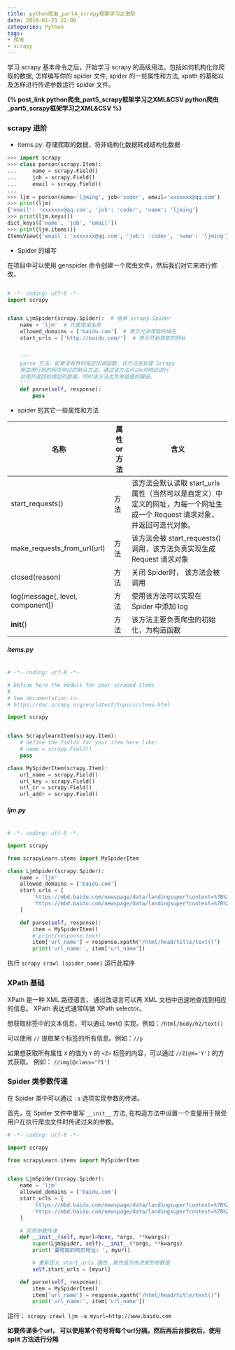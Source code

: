 ```yaml
---
title: python爬虫_part4_scrapy框架学习之进阶
date: 2018-01-21 22:00
categories: Python
tags:
- 爬虫
- scrapy 
---
```


学习 scrapy 基本命令之后，开始学习 scrapy 的高级用法。包括如何机构化你爬取的数据, 怎样编写你的 spider 文件, spider 的一些属性和方法, xpath 的基础以及怎样进行传递参数运行 spider 文件。 

<!--more-->

**{% post_link python爬虫_part5_scrapy框架学习之XML&CSV python爬虫_part5_scrapy框架学习之XML&CSV %}**

### scrapy 进阶

* items.py: 存储爬取的数据，将非结构化数据转成结构化数据

```python
>>> import scrapy
>>> class person(scrapy.Item):
...     name = scrapy.Field()
...     job = scrapy.Field()
...     email = scrapy.Field()
...
>>> ljm = person(name='ljming', job='coder', email='xxxxxxx@qq.com')
>>> print(ljm)
{'email': 'xxxxxxx@qq.com', 'job': 'coder', 'name': 'ljming'}
>>> print(ljm.keys())
dict_keys(['name', 'job', 'email'])
>>> print(ljm.items())
ItemsView({'email': 'xxxxxxx@qq.com', 'job': 'coder', 'name': 'ljming'})

```

* Spider 的编写

在项目中可以使用 genspider 命令创建一个爬虫文件，然后我们对它来进行修改。

```python

# -*- coding: utf-8 -*-
import scrapy


class LjmSpider(scrapy.Spider):  # 继承 scrapy.Spider
    name = 'ljm'  # 代表爬虫名称
    allowed_domains = ['baidu.com']  # 表示允许爬取的域名
    start_urls = ['http://baidu.com/']  # 表示开始爬取的网址


    '''
    parse 方法，如果没有特别指定回调函数，该方法是处理 Scrapy 
    爬虫爬行到的网页响应的默认方法。通过该方法可以e对响应进行
    处理并返回处理后的数据，同时该方法也负责链接的跟进。
    '''
    def parse(self, response):
        pass

```

* spider 的其它一些属性和方法


名称 | 属性 or 方法 | 含义
---|--- |---
start_requests() | 方法 | 该方法会默认读取 start_urls 属性（当然可以是自定义）中定义的网址，为每一个网址生成一个 Request 请求对象，并返回可迭代对象。
make_requests_from_url(url) | 方法 | 该方法会被 start_requests() 调用，该方法负责实现生成 Request 请求对象
closed(reason) | 方法 | 关闭 Spider时， 该方法会被调用
log(message[, level, component]) | 方法 | 使用该方法可以实现在 Spider 中添加 log
__init__() | 方法 | 该方法主要负责爬虫的初始化，为构造函数


##### items.py

```python

# -*- coding: utf-8 -*-

# Define here the models for your scraped items
#
# See documentation in:
# https://doc.scrapy.org/en/latest/topics/items.html

import scrapy


class ScrapylearnItem(scrapy.Item):
    # define the fields for your item here like:
    # name = scrapy.Field()
    pass

class MySpiderItem(scrapy.Item):
	url_name = scrapy.Field()
	url_key = scrapy.Field()
	url_cr = scrapy.Field()
	url_addr = scrapy.Field()

```

##### ljm.py
```python

# -*- coding: utf-8 -*-

import scrapy

from scrapyLearn.items import MySpiderItem

class LjmSpider(scrapy.Spider):
    name = 'ljm'
    allowed_domains = ['baidu.com']
    start_urls = [
        'https://mbd.baidu.com/newspage/data/landingsuper?context=%7B%22nid%22%3A%22news_15501735110847759526%22%7D&n_type=0&p_from=1',
        'https://mbd.baidu.com/newspage/data/landingsuper?context=%7B%22nid%22%3A%22news_17413885825184600007%22%7D&n_type=0&p_from=1'
    ]

    def parse(self, response):
        item = MySpiderItem()
        # print(response.text)
        item['url_name'] = response.xpath("/html/head/title/text()")
        print('url_name:', item['url_name'])

```

执行 `scrapy crawl [spider_name]` 运行此程序


### XPath 基础

XPath 是一种 XML 路径语言， 通过改语言可以再 XML 文档中迅速地查找到相应的信息。 XPath 表达式通常叫做 XPath selector。

想获取标签中的文本信息，可以通过 text() 实现。例如：`/html/body/h2/text()`

可以使用 `//` 提取某个标签的所有信息。例如：`//p`

如果想获取所有属性 `X` 的值为 `Y` 的 `<Z>` 标签的内容，可以通过 `//Z[@X='Y']` 的方式获取。 例如： `//img[@class='f1']`

### Spider 类参数传递

在 Spider 类中可以通过 `-a` 选项实现参数的传递。

首先，在 Spider 文件中重写 `__init__` 方法, 在构造方法中设置一个变量用于接受用户在执行爬虫文件时传递过来的参数。

```python
# -*- coding: utf-8 -*-

import scrapy

from scrapyLearn.items import MySpiderItem


class LjmSpider(scrapy.Spider):
    name = 'ljm'
    allowed_domains = ['baidu.com']
    start_urls = [
        'https://mbd.baidu.com/newspage/data/landingsuper?context=%7B%22nid%22%3A%22news_15501735110847759526%22%7D&n_type=0&p_from=1',
        'https://mbd.baidu.com/newspage/data/landingsuper?context=%7B%22nid%22%3A%22news_17413885825184600007%22%7D&n_type=0&p_from=1'
    ]

    # 实现参数传递
    def __init__(self, myurl=None, *args, **kwargs):
        super(LjmSpider, self).__init__(*args, **kwargs)
        print('要爬取的网页地址: ', myurl)

        # 重新定义 start_urls 属性，属性值为传进来的参数值
        self.start_urls = [myurl]

    def parse(self, response):
        item = MySpiderItem()
        item['url_name'] = response.xpath("/html/head/title/text()")
        print('url_name:', item['url_name'])

```

运行： `scrapy crawl ljm -a myurl=http://www.baidu.com`

**如要传递多个url， 可以使用某个符号将每个url分隔，然后再后台接收后，使用 split 方法进行分隔**

